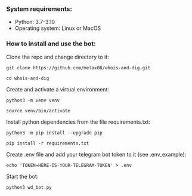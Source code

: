 ### System requirements:

* Python: 3.7-3.10
* Operating system: Linux or MacOS

### How to install and use the bot:

Clone the repo and change directory to it:

```
git clone https://github.com/melax08/whois-and-dig.git
```

```
cd whois-and-dig
```

Create and activate a virtual environment:

```
python3 -m venv venv
```

```
source venv/bin/activate
```

Install python dependencies from the file requirements.txt:

```
python3 -m pip install --upgrade pip
```

```
pip install -r requirements.txt
```

Create .env file and add your telegram bot token to it (see .env_example):

```
echo 'TOKEN=HERE-IS-YOUR-TELEGRAM-TOKEN' > .env
```

Start the bot:

```
python3 wd_bot.py
```